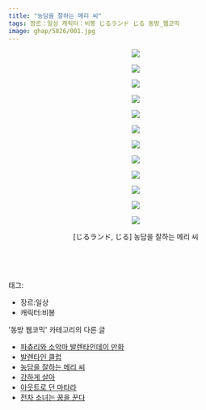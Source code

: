 ```yaml
---
title: "농담을 잘하는 메리 씨"
tags: 장르：일상 캐릭터：비봉 じるランド じる 동방_웹코믹
image: ghap/5826/001.jpg
---
```

<div class="article">
<p style="text-align: center; clear: none; float: none;"><img src="{{ site.nasurl }}/ghap/5826/001.jpg"/></p>
<p style="text-align: center; clear: none; float: none;"><img src="{{ site.nasurl }}/ghap/5826/002.jpg"/></p>
<p style="text-align: center; clear: none; float: none;"><img src="{{ site.nasurl }}/ghap/5826/003.jpg"/></p>
<p style="text-align: center; clear: none; float: none;"><img src="{{ site.nasurl }}/ghap/5826/004.jpg"/></p>
<p style="text-align: center; clear: none; float: none;"><img src="{{ site.nasurl }}/ghap/5826/005.jpg"/></p>
<p style="text-align: center; clear: none; float: none;"><img src="{{ site.nasurl }}/ghap/5826/006.jpg"/></p>
<p style="text-align: center; clear: none; float: none;"><img src="{{ site.nasurl }}/ghap/5826/007.jpg"/></p>
<p style="text-align: center; clear: none; float: none;"><img src="{{ site.nasurl }}/ghap/5826/008.jpg"/></p>
<p style="text-align: center; clear: none; float: none;"><img src="{{ site.nasurl }}/ghap/5826/009.jpg"/></p>
<p style="text-align: center; clear: none; float: none;"><img src="{{ site.nasurl }}/ghap/5826/010.jpg"/></p>
<p style="text-align: center; clear: none; float: none;"><img src="{{ site.nasurl }}/ghap/5826/011.jpg"/></p>
<p style="text-align: center; clear: none; float: none;"><img src="{{ site.nasurl }}/ghap/5826/012.jpg"/></p>
<p style="text-align: center; clear: none; float: none;">[じるランド, じる] 농담을 잘하는 메리 씨</p>
<p style="text-align: center; clear: none; float: none;"><br/></p>
<p><br/></p>
</div><div class="tagTrail">
<p>태그: </p>
<ul>
<li>장르:일상</li>
<li>캐릭터:비봉</li>
</ul>
</div><div class="another">
<p>'동방 웹코믹' 카테고리의 다른 글</p>
<ul>
<li><a href="/2019-02-15-ghap_5836">파츄리와 소악마 발렌타인데이 만화</a></li>
<li><a href="/2019-02-15-ghap_5827">발렌타인 클럽</a></li>
<li><a href="/2019-02-15-ghap_5826">농담을 잘하는 메리 씨</a></li>
<li><a href="/2019-02-11-ghap_5802">강하게 살아</a></li>
<li><a href="/2019-02-11-ghap_5795">아웃트로 던 마타라</a></li>
<li><a href="/2019-02-10-ghap_5779">전차 소녀는 꿈을 꾼다</a></li>
</ul>
</div>